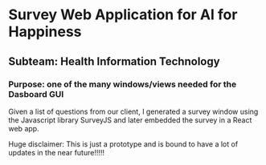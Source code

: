 # Survey Web Application for AI for Happiness
## Subteam: Health Information Technology

### Purpose: one of the many windows/views needed for the Dasboard GUI

Given a list of questions from our client, I generated a survey window using the Javascript library SurveyJS 
and later embedded the survey in a React web app. 

Huge disclaimer: This is just a prototype and is bound to have a lot of updates in the near future!!!!!

